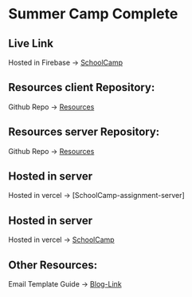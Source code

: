 

# Summer Camp Complete

## Live Link
Hosted in Firebase -> [SchoolCamp](https://summer-camp-779b1.web.app)

## Resources client Repository:
Github Repo -> [Resources](https://github.com/programming-hero-web-course1/b712-summer-camp-client-side-AbadatHossain)

## Resources server Repository:
Github Repo -> [Resources](https://github.com/programming-hero-web-course1/b7a12-summer-camp-server_side-AbadatHossain)

## Hosted in server
Hosted in vercel -> [SchoolCamp-assignment-server]

## Hosted in server
Hosted in vercel -> [SchoolCamp](https://summer-camp-assignment-server.vercel.app)

## Other Resources:
Email Template Guide -> [Blog-Link](https://miracleio.me/snippets/use-gmail-with-nodemailer/)